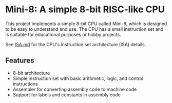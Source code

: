 # Mini-8: A simple 8-bit RISC-like CPU

This project implements a simple 8-bit CPU called Mini-8, which is designed to be easy to understand and use. The CPU has a small instruction set and is suitable for educational purposes or hobby projects.

See [ISA.md](ISA.md) for the CPU's instruction set architecture (ISA) details.

## Features
- 8-bit architecture
- Simple instruction set with basic arithmetic, logic, and control instructions
- Assembler for converting assembly code to machine code
- Support for labels and constants in assembly code


